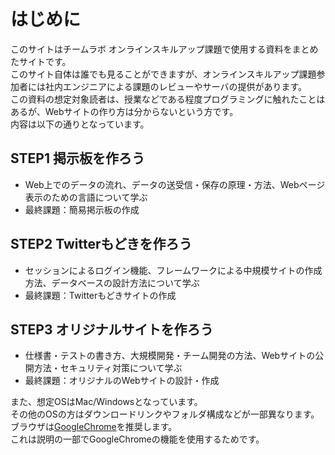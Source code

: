 # はじめに

このサイトはチームラボ オンラインスキルアップ課題で使用する資料をまとめたサイトです。<br>
このサイト自体は誰でも見ることができますが、オンラインスキルアップ課題参加者には社内エンジニアによる課題のレビューやサーバの提供があります。<br>
この資料の想定対象読者は、授業などである程度プログラミングに触れたことはあるが、Webサイトの作り方は分からないという方です。<br>
内容は以下の通りとなっています。

## STEP1 掲示板を作ろう
* Web上でのデータの流れ、データの送受信・保存の原理・方法、Webページ表示のための言語について学ぶ
* 最終課題：簡易掲示板の作成

## STEP2 Twitterもどきを作ろう
* セッションによるログイン機能、フレームワークによる中規模サイトの作成方法、データベースの設計方法について学ぶ
* 最終課題：Twitterもどきサイトの作成

## STEP3 オリジナルサイトを作ろう
* 仕様書・テストの書き方、大規模開発・チーム開発の方法、Webサイトの公開方法・セキュリティ対策について学ぶ
* 最終課題：オリジナルのWebサイトの設計・作成

また、想定OSはMac/Windowsとなっています。<br>
その他のOSの方はダウンロードリンクやフォルダ構成などが一部異なります。<br>
ブラウザは[GoogleChrome](https://www.google.com/intl/ja/chrome/browser/)を推奨します。<br>
これは説明の一部でGoogleChromeの機能を使用するためです。

